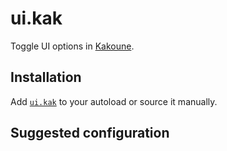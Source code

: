 # ui.kak

Toggle UI options in [Kakoune].

[kakoune]: https://kakoune.org

## Installation

Add [`ui.kak`](rc/ui.kak) to your autoload or source it manually.

## Suggested configuration

```kak
```
